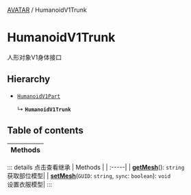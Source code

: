 [AVATAR](../groups/AVATAR.AVATAR.md) / HumanoidV1Trunk

# HumanoidV1Trunk <Badge type="tip" text="Class" /> <Score text="HumanoidV1Trunk" />

人形对象V1身体接口

## Hierarchy

- [`HumanoidV1Part`](Gameplay.HumanoidV1Part.md)

  ↳ **`HumanoidV1Trunk`**

## Table of contents

| Methods |
| :-----|


::: details 点击查看继承
| Methods |
| :-----|
| **[getMesh](Gameplay.HumanoidV1Part.md#getmesh)**(): `string` <br> 获取部位模型|
| **[setMesh](Gameplay.HumanoidV1Part.md#setmesh)**(`GUID`: `string`, `sync`: `boolean`): `void` <br> 设置衣服模型|
:::


